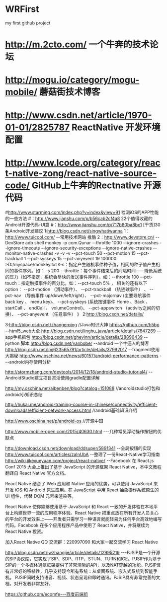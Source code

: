 # WRFirst
my first github project
# http://m.2cto.com/ 一个牛奔的技术论坛
# http://mogu.io/category/mogu-mobile/   蘑菇街技术博客
# http://www.csdn.net/article/1970-01-01/2825787   ReactNative 开发环境配置
# http://www.lcode.org/category/react-native-zong/react-native-source-code/   GitHub上牛奔的Rectnative  开源代码
#http://www.starming.com/index.php?v=index&view=91    检测iOS的APP性能的一些方法
#：http://www.jianshu.com/p/b56cab2cf4a8   22个值得收藏的Android开源代码-UI篇
#：http://www.jianshu.com/p/717b80ba8bc1  [干货]30条Android开发建议
1:http://blog.csdn.net/singwhatiwanna
1：http://www.tuicool.com/ --常用技术网站  推酷
2：http://www.devstore.cn/ --DevStore
adb shell monkey -p com.Qunar --throttle 1000 --ignore-crashes --ignore-timeouts --ignore-security-exceptions --ignore-native-crashes --monitor-native-crashes  -v -v -v --pct-touch 50 --pct-motion 15 --pct-trackball 1 --pct-syskeys 15 --pct-anyevent 19 100000 >D:/myspace/monkey.txt
《-s：指定产生随机事件种子值，相同的种子值产生相同的事件序列。如： -s 200
--throttle：每个事件结束后的间隔时间——降低系统的压力（如不指定，系统会尽快的发送事件序列）。如：--throttle 100
--pct-touch：指定触摸事件的百分比，如：--pct-touch 5% ， 相关的还有以下option：
--pct-motion <percent> （滑动事件）、 --pct-trackball <percent> （轨迹球事件） 、 --pct-nav <percent> （导航事件 up/down/left/right）、 --pct-majornav <percent> (主要导航事件 back key 、 menu key)、 --pct-syskeys <percent> (系统按键事件 Home 、Back 、startCall 、 endCall 、 volumeControl)、 --pct-appswitch <percent> （activity之间的切换）、 --pct-anyevent <percent>（任意事件）
》
2:http://blog.csdn.net/details/

3:http://blog.csdn.net/zhangerqing   //Java知识大神
https://github.com/h5bp  --html5_web大全
http://blog.csdn.net/linghu_java/article/details/7847269  --app手机抓包
http://blog.csdn.net/ghevinn/article/details/28890439  --python 脚本
http://blog.csdn.net/yanbober   --android 一个牛逼人的博客
http://blog.csdn.net/lmj623565791/article/details/37992017 --fragment使用大揭秘
http://www.oschina.net/news/60157/android-performance-patterns ---android内存使用分析

http://stormzhang.com/devtools/2014/12/18/android-studio-tutorial4/ --AndroidStudio建立项目灵活使用gradle配置详解


http://my.oschina.net/aibenben/blog?catalog=151088 //androidstudio打包和android小知识总结

http://hukai.me/android-training-course-in-chinese/connectivity/efficient-downloads/efficient-network-access.html //android基础知识介绍

http://www.oschina.net/p/android-os  //开源中国

http://www.mobile-open.com/2015/40630.html    ---几种常见浮动操作按钮的优缺点

http://download.csdn.net/download/ddsuper/5891341  --全局按钮的实现
http://www.tuicool.com/articles/zaInUbA  --整理了一份React-Native学习指南
http://wiki.jikexueyuan.com/project/react-native/    --Facebook 在 React.js Conf 2015 大会上推出了基于 JavaScript 的开源框架 React Native，本中文教程翻译自 React Native 官方文档。

React Native 结合了 Web 应用和 Native 应用的优势，可以使用 JavaScript 来开发 iOS 和 Android 原生应用。在 JavaScript 中用 React 抽象操作系统原生的 UI 组件，代替 DOM 元素来渲染等。

React Native 使你能够使用基于 JavaScript 和 React 一致的开发体验在本地平台上构建世界一流的应用程序体验。React Native 把重点放在所有开发人员关心的平台的开发效率上——开发者只需学习一种语言就能轻易为任何平台高效地编写代码。Facebook 在多个应用程序产品中使用了 React Native，并将继续为 React Native 投资。

加入React Native QQ 交流群：220997090 和大家一起交流学习 React Native

http://blog.csdn.net/jwzhangjie/article/details/12995219 ---PJSIP是一个开源的SIP协议库，它实现了SIP、SDP、RTP、STUN、TURN和ICE。PJSIP作为基于SIP的一个多媒体通信框架提供了非常清晰的API，以及NAT穿越的功能。PJSIP具有非常好的移植性，几乎支持现今所有系统：从桌面系统、嵌入式系统到智能手机。
PJSIP同时支持语音、视频、状态呈现和即时通讯。PJSIP具有非常完善的文档，对开发者非常友好。

https://github.com/ecomfe---百度前端组
